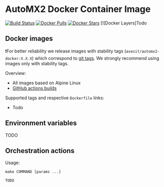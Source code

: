 # AutoMX2 Docker Container Image

[![Build Status](https://github.com/avesit/automx2-docker/workflows/build-scan-and-push/badge.svg)](https://github.com/avesit/automx2-docker/actions)
[![Docker Pulls](https://img.shields.io/docker/pulls/avesit/automx2.svg)](https://hub.docker.com/r/avesit/automx2)
[![Docker Stars](https://img.shield.io/docker/stars/avesit/automx2.svg)](https://hub.docker.com/r/avesit/automx2)
[![Docker Layers]Todo

## Docker images

❗️For better reliability we release images with stability tags (`avesit/automx2-docker:X.X.X`) which correspond to [git tags](https://github.com/avesit/automx2-docker/releases). We strongly recommend using images only with stability tags.

Overview:

- All images based on Alpine Linux
- [GitHub actions builds](https://github.com/avesit/automx2-docker/actions)

Supported tags and respective `Dockerfile` links:

- Todo 

## Environment variables

TODO

## Orchestration actions

Usage:
```
make COMMAND [params ...]

TODO
```
